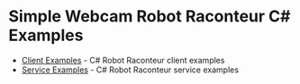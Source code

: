 # Simple Webcam Robot Raconteur C\# Examples

- [Client Examples](client) - C\# Robot Raconteur client examples
- [Service Examples](service) - C\# Robot Raconteur service examples
